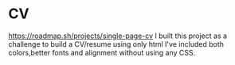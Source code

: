 # CV
https://roadmap.sh/projects/single-page-cv
I built this project as a challenge to build a CV/resume using only html
I've included both colors,better fonts and alignment without using any CSS.
